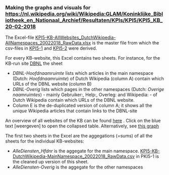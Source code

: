 ### Making the graphs and visuals for https://nl.wikipedia.org/wiki/Wikipedia:GLAM/Koninklijke_Bibliotheek_en_Nationaal_Archief/Resultaten/KPIs/KPI5/KPI5_KB_20-02-2018


The Excel-file [KPI5-KB-AllWebsites_DutchWikipedia-AllNamespaces_20022018_RawData.xlsx](KPI5-KB-AllWebsites_DutchWikipedia-AllNamespaces_20022018_RawData.xlsx) is the master file from which the csv-files in [KPI5-1](KPI5-1) and [KPI5-2](KPI5-2) were derived.

For every KB-website, this Excel contains two sheets. For instance, for the KB-run site [DBNL](http://www.dbnl.org/) the sheet
* _DBNL-Hoofdnaamruimte_ lists which articles in the main namespace (Dutch: _Hoofdnaamruimte_) of Dutch Wikipedia (column A) contain which URLs of the DBNL website (column B)
* _DBNL-Overig_ lists which pages in the other namespaces (Dutch: _Overige naamruimtes_) - mainly Gebruiker:, Help:, Overleg: and Wikipedia: - of Dutch Wikipedia contain which URLs of the DBNL website.
* Column E is the de-duplicated version of column A; it shows all the _unique_ Wikipedia articles  that contain links to the DBNL-site

An overview of all websites of the KB can be found [here](https://nl.wikipedia.org/wiki/Wikipedia:GLAM/Koninklijke_Bibliotheek_en_Nationaal_Archief/Resultaten/KPIs/KPI5/KPI5_KB_20-02-2018#Tabelweergave) . Click on the blue text [weergeven] to open the collapsed table. Alternatively, see [this graph](plot)

The first two sheets in the Excel are the aggegations (=sums) of all the sheets for the individual KB-websites: 
* _AlleDiensten_Hfdnr_ is the aggegate for the main namespace.  [KPI5-KB-DutchWikipedia-MainNamespace_20022018_RawData.csv](KPI5-1/KPI5-KB-DutchWikipedia-MainNamespace_20022018_RawData.csv) in PKI5-1 is the cleaned up version of this sheet.
* _AlleDiensten-Overig_ is the aggegate for the other namespaces
